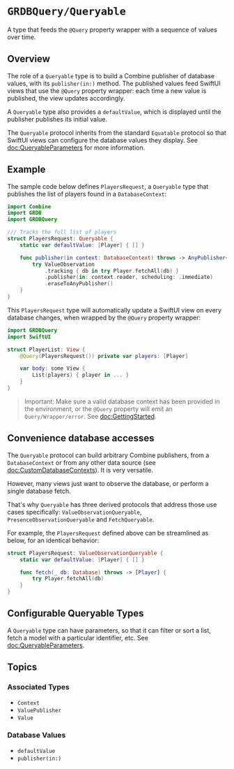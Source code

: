 # ``GRDBQuery/Queryable``

A type that feeds the `@Query` property wrapper with a sequence of values over time.

## Overview

The role of a `Queryable` type is to build a Combine publisher of database values, with its ``publisher(in:)`` method. The published values feed SwiftUI views that use the `@Query` property wrapper: each time a new value is published, the view updates accordingly.

A `Queryable` type also provides a ``defaultValue``, which is displayed until the publisher publishes its initial value.

The `Queryable` protocol inherits from the standard `Equatable` protocol so that SwiftUI views can configure the database values they display. See <doc:QueryableParameters> for more information.

## Example

The sample code below defines `PlayersRequest`, a `Queryable` type that publishes the list of players found in a `DatabaseContext`:

```swift
import Combine
import GRDB
import GRDBQuery

/// Tracks the full list of players
struct PlayersRequest: Queryable {
    static var defaultValue: [Player] { [] }

    func publisher(in context: DatabaseContext) throws -> AnyPublisher<[Player], Error> {
        try ValueObservation
            .tracking { db in try Player.fetchAll(db) }
            .publisher(in: context.reader, scheduling: .immediate)
            .eraseToAnyPublisher()
    }
}
```

This `PlayersRequest` type will automatically update a SwiftUI view on every database changes, when wrapped by the `@Query` property wrapper:

```swift
import GRDBQuery
import SwiftUI

struct PlayerList: View {
    @Query(PlayersRequest()) private var players: [Player]

    var body: some View {
        List(players) { player in ... }
    }
}
```

> Important: Make sure a valid database context has been provided in the environment, or the `@Query` property will emit an ``Query/Wrapper/error``. See <doc:GettingStarted>.

## Convenience database accesses

The `Queryable` protocol can build arbitrary Combine publishers, from a ``DatabaseContext`` or from any other data source (see <doc:CustomDatabaseContexts>). It is very versatile.

However, many views just want to observe the database, or perform a single database fetch.

That's why `Queryable` has three derived protocols that address those use cases specifically: ``ValueObservationQueryable``, ``PresenceObservationQueryable`` and ``FetchQueryable``.

For example, the `PlayersRequest` defined above can be streamlined as below, for an identical behavior:

```swift
struct PlayersRequest: ValueObservationQueryable {
    static var defaultValue: [Player] { [] }

    func fetch(_ db: Database) throws -> [Player] {
        try Player.fetchAll(db)
    }
}
```

## Configurable Queryable Types

A `Queryable` type can have parameters, so that it can filter or sort a list, fetch a model with a particular identifier, etc. See <doc:QueryableParameters>.

## Topics

### Associated Types

- ``Context``
- ``ValuePublisher``
- ``Value``

### Database Values

- ``defaultValue``
- ``publisher(in:)``
